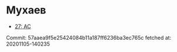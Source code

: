 # Мухаев
- [27: AC](27.md)

Commit: 57aaea9f5e25424084b11a187ff6236ba3ec765c
 fetched at: 20201105-140235
